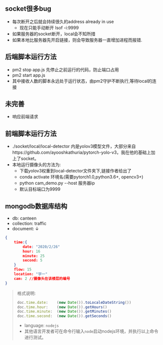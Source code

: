 ## socket很多bug
* 每次断开之后就会持续很久的address already in use
    * 现在只能手动断开 lsof -i:9999
* 如果服务器的socket断开，local会不知所措
* 如果本地比服务器先开启链接，则会导致服务器一直增加进程而报错.
## 后端脚本运行方法
* pm2 stop app.js 先停止之前运行的代码，防止端口占用
* pm2 start app.js 
* 其中接收人数的脚本永远处于运行状态，由pm2守护不断执行,等待local的连接
## 未完善
* 响应前端请求

## 前端脚本运行方法
* ./socket/local/local-detector 内是yolov3模型文件，大部分来自https://github.com/ayooshkathuria/pytorch-yolo-v3，我在他的基础上加上了socket。
* 本地运行摄像头的方法为: 
  * 下载yolov3权重到local-detector文件夹下,链接作者给出了
  * conda activate 环境名(需要pytorch1.0,python3.6+, opencv3+)
  * python cam_demo.py --host  服务器ip
  * 默认目标端口为9999

## mongodb数据库结构
* db:           canteen
* collection:   traffic
* document:     ↓
```json
{
    time:{
        date: "2020/2/26"
        hour: 16
        minute: 25
        second: 5
    }
    flow: 15
    location: "学一"
    cam: 2 //摄像头在该楼层的编号
}
```
> 格式说明:
> ```js
> doc.time.date:    (new Date()).toLocaleDateString()) 
> doc.time.hour:    (new Date()).getHours()
> doc.time.minute:  (new Date()).getMinutes()
> doc.time.second:  (new Date()).getSeconds()
> ```
> * language: `nodejs`  
> * 其他语言开发者可在命令行输入`node`启动nodejs环境，并执行以上命令进行测试。